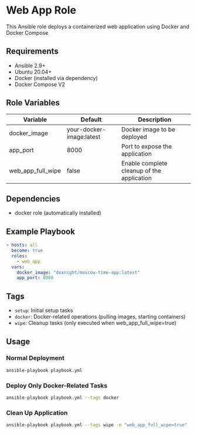 # Web App Role

This Ansible role deploys a containerized web application using Docker and Docker Compose

## Requirements

- Ansible 2.9+
- Ubuntu 20.04+
- Docker (installed via dependency)
- Docker Compose V2

## Role Variables

| Variable | Default | Description |
|----------|---------|-------------|
| docker_image | your-docker-image:latest | Docker image to be deployed |
| app_port | 8000 | Port to expose the application |
| web_app_full_wipe | false | Enable complete cleanup of the application |

## Dependencies

- docker role (automatically installed)

## Example Playbook

```yaml
- hosts: all
  become: true
  roles:
    - web_app
  vars:
    docker_image: "dexnight/moscow-time-app:latest"
    app_port: 8000
```

## Tags

- `setup`: Initial setup tasks
- `docker`: Docker-related operations (pulling images, starting containers)
- `wipe`: Cleanup tasks (only executed when web_app_full_wipe=true)

## Usage

### Normal Deployment
```bash
ansible-playbook playbook.yml
```

### Deploy Only Docker-Related Tasks
```bash
ansible-playbook playbook.yml --tags docker
```

### Clean Up Application
```bash
ansible-playbook playbook.yml --tags wipe -e "web_app_full_wipe=true"
```